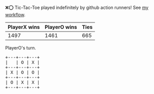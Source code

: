 :x::o: Tic-Tac-Toe played indefinitely by github action runners! See [my workflow](.github/workflows/play.yaml).

|PlayerX wins|PlayerO wins|Ties|
|-|-|-|
|1497|1461|665|

PlayerO's turn.

<pre>
+---+---+---+
|   | O | X |
+---+---+---+
| X | O | O |
+---+---+---+
| O | X | X |
+---+---+---+
</pre>